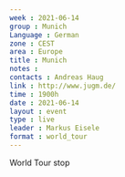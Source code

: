 ```yaml
---
week : 2021-06-14
group : Munich
Language : German
zone : CEST
area : Europe
title : Munich
notes : 
contacts : Andreas Haug
link : http://www.jugm.de/
time : 1900h
date : 2021-06-14
layout : event
type : live
leader : Markus Eisele
format : world_tour
---
```

World Tour stop
